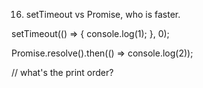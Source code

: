 16. setTimeout vs Promise, who is faster.


setTimeout(() => {
  console.log(1);
}, 0);

Promise.resolve().then(() => console.log(2));

// what's the print order?